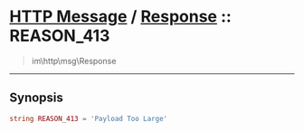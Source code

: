 # [HTTP Message](http.md) / [Response](http-Response.md) :: REASON_413
 > im\http\msg\Response
____

## Synopsis
```php
string REASON_413 = 'Payload Too Large'
```
